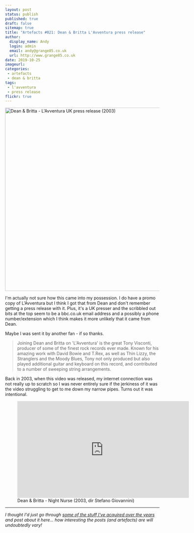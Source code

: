 ```yaml
---
layout: post
status: publish
published: true
draft: false
sitemap: true
title: "Artefacts #021: Dean & Britta L'Avventura press release"
author:
  display_name: Andy
  login: admin
  email: andy@grange85.co.uk
  url: http://www.grange85.co.uk
date: 2019-10-25
imageurl: 
categories:
 - artefacts
 - dean & britta
tags:
 - l'avventura
 - press release
flickr: true
---
```

<a data-flickr-embed="true"  href="https://www.flickr.com/photos/grange85/48613588168/in/dateposted/" title="Dean &amp; Britta - L&#x27;Avventura UK press release (2003)"><img src="https://live.staticflickr.com/65535/48613588168_e48f003115_c.jpg" width="800" height="597" alt="Dean &amp; Britta - L&#x27;Avventura UK press release (2003)"></a>

I'm actually not sure how this came into my possession. I do have a promo copy of L'Avventura but I think I got that from Dean and don't remember getting a press release with it. Plus, it's a UK presser and the scribbled out bits at the top seem to be a bbc.co.uk email address and a possibly a phone number/extension which I think makes it more unlikely that it came from Dean.

Maybe I was sent it by another fan - if so thanks.

> Joining Dean and Britta on 'L'Avventura' is the great Tony Visconti, producer of some of the finest rock records ever made. Known for his amazing work with David Bowie and T.Rex, as well as Thin Lizzy, the Stranglers and the Moody Blues, Tony not only produced but also played additional guitar and keyboard on this record, and contributed to a number of sweeping string arrangements.

Back in 2003, when this video was released, my internet connection was not really up to scratch so I was never entirely sure if the jerkiness of it was the video struggling to get to me down my narrow pipes. Turns out it was intentional.

<figure class="caption aligncenter"><iframe width="560" height="315" src="https://www.youtube.com/embed/8CQK5LBA4ls" frameborder="0" allowfullscreen></iframe><figcaption class="caption-text">Dean & Britta - Night Nurse (2003, dir Stefano Giovannini)</figcaption></figure>

---

_I thought I'd just go through [some of the stuff I've acquired over the years](/category/artefacts/) and post about it here... how interesting the posts (and artefacts) are will undoubtedly vary!_
